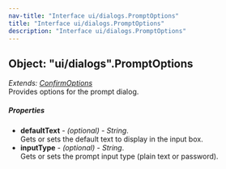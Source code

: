 ```yaml
---
nav-title: "Interface ui/dialogs.PromptOptions"
title: "Interface ui/dialogs.PromptOptions"
description: "Interface ui/dialogs.PromptOptions"
---
```

## Object: "ui/dialogs".PromptOptions  
_Extends:_ [_ConfirmOptions_](../../ui/dialogs/ConfirmOptions.md)  
Provides options for the prompt dialog.

##### Properties
 - **defaultText** - _(optional)_ - _String_.    
  Gets or sets the default text to display in the input box.
 - **inputType** - _(optional)_ - _String_.    
  Gets or sets the prompt input type (plain text or password).